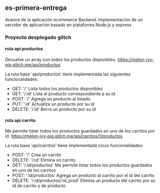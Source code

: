 ## es-primera-entrega
Avance de la aplicación ecommerce Backend.
Implementación de un servidor de aplicación basado en plataforma Node.js y express

### Proyecto desplegado glitch

#### ruta api productos
Devuelve un array con todos los productos disponibles.
https://melon-ivy-pig.glitch.me/api/productos

La ruta base 'api/productos' tiene implementada las siguientes funcionalidades:
* GET: '/' Lista todos los productos disponibles
* GET: '/:id' Lista el producto correspondiente a su id
* POST: '/' Agrega un producto al listado
* PUT: ':id' Actualiza un producto por su id
* DELETE: '/:id' Borra un producto por su id 


#### ruta api carrito
Me permite listar todos los productos guardados en uno de los carritos por id.
https://melon-ivy-pig.glitch.me/api/carritos/1/productos

La ruta base 'api/carritos' tiene implementada cinco funcionalidades:
* POST: '/' Crea un carrito
* DELETE: '/:id' Elimina un carrito
* GET: '/:id/productos' Me permite listar todos los productos guardados en uno de los carritos
* POST: ':id/productos' Agrega un producto al carrito por el id del carrito
* DELETE: '/:id/productos/:id_prod' Elimina un producto del carrito por su id de carrito y de producto 

